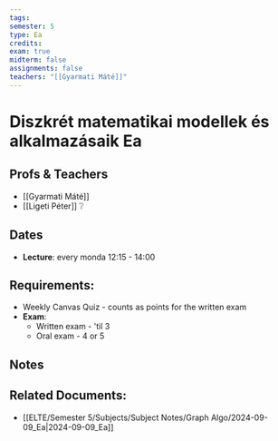 ```yaml
---
tags: 
semester: 5
type: Ea
credits: 
exam: true
midterm: false
assignments: false
teachers: "[[Gyarmati Máté]]"
---
```

# Diszkrét matematikai modellek és alkalmazásaik Ea
## Profs & Teachers
- [[Gyarmati Máté]]
- [[Ligeti Péter]] ❔
## Dates
- **Lecture**: every monda 12:15 - 14:00
## Requirements:
- Weekly Canvas Quiz - counts as points for the written exam
- **Exam**:
	- Written exam - 'til 3
	- Oral exam - 4 or 5
## Notes

## Related Documents:
- [[ELTE/Semester 5/Subjects/Subject Notes/Graph Algo/2024-09-09_Ea|2024-09-09_Ea]]